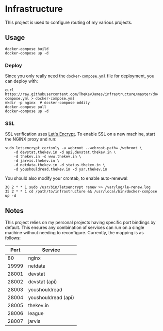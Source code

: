 # Infrastructure

This project is used to configure routing of my various projects.

## Usage

    docker-compose build
    docker-compose up -d

### Deploy

Since you only really need the `docker-compose.yml` file for deployment, you
can deploy with:

    curl https://raw.githubusercontent.com/TheKevJames/infrastructure/master/docker-compose.yml > docker-compose.yml
    mkdir -p nginx  # docker-compose oddity
    docker-compose pull
    docker-compose up -d

### SSL

SSL verification uses [Let's Encrypt](https://letsencrypt.org/). To enable SSL
on a new machine, start the NGINX proxy and run:

    sudo letsencrypt certonly -a webroot --webroot-path=./webroot \
        -d devstat.thekev.in -d api.devstat.thekev.in \
        -d thekev.in -d www.thekev.in \
        -d jarvis.thekev.in \
        -d netdata.thekev.in -d status.thekev.in \
        -d youshouldread.thekev.in -d ysr.thekev.in

You should also modify your crontab, to enable auto-renewal:

```crontab
30 2 * * 1 sudo /usr/bin/letsencrypt renew >> /var/log/le-renew.log
35 2 * * 1 cd /path/to/infrastructure && /usr/local/bin/docker-compose up -d
```

## Notes

This project relies on my personal projects having specific port bindings by
default. This ensures any combination of services can run on a single machine
without needing to reconfigure. Currently, the mapping is as follows:

| Port  | Service             |
| ----- | ------------------- |
| 80    | nginx               |
| 19999 | netdata             |
| 28001 | devstat             |
| 28002 | devstat (api)       |
| 28003 | youshouldread       |
| 28004 | youshouldread (api) |
| 28005 | thekev.in           |
| 28006 | league              |
| 28007 | jarvis              |
